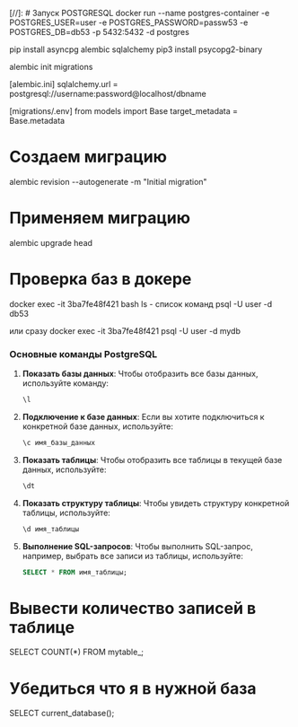 [//]: # Запуск POSTGRESQL
docker run --name postgres-container -e POSTGRES_USER=user -e POSTGRES_PASSWORD=passw53 -e POSTGRES_DB=db53 -p 5432:5432 -d postgres

pip install asyncpg alembic sqlalchemy
pip3 install psycopg2-binary

alembic init migrations

[alembic.ini]
sqlalchemy.url = postgresql://username:password@localhost/dbname

[migrations/.env]
from models import Base
target_metadata = Base.metadata

# Создаем миграцию
alembic revision --autogenerate -m "Initial migration"

# Применяем миграцию
alembic upgrade head

# Проверка баз в докере
docker exec -it 3ba7fe48f421 bash
ls - список команд
psql -U user -d db53

или сразу docker exec -it 3ba7fe48f421 psql -U user -d mydb

### Основные команды PostgreSQL

1. **Показать базы данных**:
   Чтобы отобразить все базы данных, используйте команду:

   ```sql
   \l
   ```

2. **Подключение к базе данных**:
   Если вы хотите подключиться к конкретной базе данных, используйте:

   ```sql
   \c имя_базы_данных
   ```

3. **Показать таблицы**:
   Чтобы отобразить все таблицы в текущей базе данных, используйте:

   ```sql
   \dt
   ```

4. **Показать структуру таблицы**:
   Чтобы увидеть структуру конкретной таблицы, используйте:

   ```sql
   \d имя_таблицы
   ```

5. **Выполнение SQL-запросов**:
   Чтобы выполнить SQL-запрос, например, выбрать все записи из таблицы, используйте:

   ```sql
   SELECT * FROM имя_таблицы;
   ```
   
# Вывести количество записей в таблице
SELECT COUNT(*) FROM mytable_;

# Убедиться что я в нужной база
SELECT current_database();

